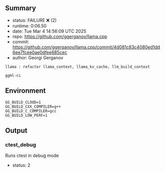 ## Summary

- status:  FAILURE ❌ (2)
- runtime: 0:06.50
- date:    Tue Mar  4 14:56:09 UTC 2025
- repo:    https://github.com/ggerganov/llama.cpp
- commit:  https://github.com/ggerganov/llama.cpp/commit/4d081c83c4080ed1dd6ee7fcee0ae0dfee685cec
- author:  Georgi Gerganov
```
llama : refactor llama_context, llama_kv_cache, llm_build_context

ggml-ci
```

## Environment

```
GG_BUILD_CLOUD=1
GG_BUILD_CXX_COMPILER=g++
GG_BUILD_C_COMPILER=gcc
GG_BUILD_LOW_PERF=1
```

## Output

### ctest_debug

Runs ctest in debug mode
- status: 2
```

```

